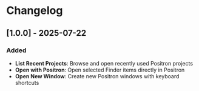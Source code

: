 # Changelog

## [1.0.0] - 2025-07-22

### Added
- **List Recent Projects**: Browse and open recently used Positron projects
- **Open with Positron**: Open selected Finder items directly in Positron
- **Open New Window**: Create new Positron windows with keyboard shortcuts
